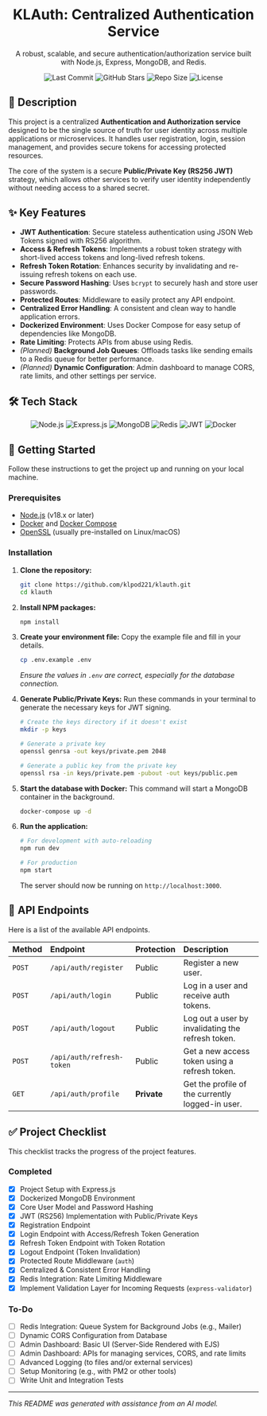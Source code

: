 <div align="center">
    <h1>KLAuth: Centralized Authentication Service</h1>
    <p>A robust, scalable, and secure authentication/authorization service built with Node.js, Express, MongoDB, and Redis.</p>
    <img src="https://img.shields.io/github/last-commit/klpod221/klauth?style=for-the-badge&color=ffb4a2&labelColor=201a19" alt="Last Commit">
    <img src="https://img.shields.io/github/stars/klpod221/klauth?style=for-the-badge&color=e6c419&labelColor=1d1b16" alt="GitHub Stars">
    <img src="https://img.shields.io/github/repo-size/klpod221/klauth?style=for-the-badge&color=a8c7ff&labelColor=1a1b1f" alt="Repo Size">
    <img src="https://img.shields.io/badge/License-MIT-blue.svg?style=for-the-badge&color=b9fbc0&labelColor=1a1f1a" alt="License">
</div>

## 📝 Description

This project is a centralized **Authentication and Authorization service** designed to be the single source of truth for user identity across multiple applications or microservices. It handles user registration, login, session management, and provides secure tokens for accessing protected resources.

The core of the system is a secure **Public/Private Key (RS256 JWT)** strategy, which allows other services to verify user identity independently without needing access to a shared secret.

## ✨ Key Features

-   **JWT Authentication**: Secure stateless authentication using JSON Web Tokens signed with RS256 algorithm.
-   **Access & Refresh Tokens**: Implements a robust token strategy with short-lived access tokens and long-lived refresh tokens.
-   **Refresh Token Rotation**: Enhances security by invalidating and re-issuing refresh tokens on each use.
-   **Secure Password Hashing**: Uses `bcrypt` to securely hash and store user passwords.
-   **Protected Routes**: Middleware to easily protect any API endpoint.
-   **Centralized Error Handling**: A consistent and clean way to handle application errors.
-   **Dockerized Environment**: Uses Docker Compose for easy setup of dependencies like MongoDB.
-   **Rate Limiting**: Protects APIs from abuse using Redis.
-   *(Planned)* **Background Job Queues**: Offloads tasks like sending emails to a Redis queue for better performance.
-   *(Planned)* **Dynamic Configuration**: Admin dashboard to manage CORS, rate limits, and other settings per service.

## 🛠️ Tech Stack

<div align="center">
    <img src="https://img.shields.io/badge/Node.js-339933?style=for-the-badge&logo=node.js&logoColor=white" alt="Node.js">
    <img src="https://img.shields.io/badge/Express.js-000000?style=for-the-badge&logo=express&logoColor=white" alt="Express.js">
    <img src="https://img.shields.io/badge/MongoDB-47A248?style=for-the-badge&logo=mongodb&logoColor=white" alt="MongoDB">
    <img src="https://img.shields.io/badge/Redis-DC382D?style=for-the-badge&logo=redis&logoColor=white" alt="Redis">
    <img src="https://img.shields.io/badge/JWT-000000?style=for-the-badge&logo=jsonwebtokens&logoColor=white" alt="JWT">
    <img src="https://img.shields.io/badge/Docker-2496ED?style=for-the-badge&logo=docker&logoColor=white" alt="Docker">
</div>

## 🚀 Getting Started

Follow these instructions to get the project up and running on your local machine.

### Prerequisites

-   [Node.js](https://nodejs.org/) (v18.x or later)
-   [Docker](https://www.docker.com/) and [Docker Compose](https://docs.docker.com/compose/)
-   [OpenSSL](https://www.openssl.org/) (usually pre-installed on Linux/macOS)

### Installation

1.  **Clone the repository:**
    ```bash
    git clone https://github.com/klpod221/klauth.git
    cd klauth
    ```

2.  **Install NPM packages:**
    ```bash
    npm install
    ```

3.  **Create your environment file:**
    Copy the example file and fill in your details.
    ```bash
    cp .env.example .env
    ```
    *Ensure the values in `.env` are correct, especially for the database connection.*

4.  **Generate Public/Private Keys:**
    Run these commands in your terminal to generate the necessary keys for JWT signing.
    ```bash
    # Create the keys directory if it doesn't exist
    mkdir -p keys

    # Generate a private key
    openssl genrsa -out keys/private.pem 2048

    # Generate a public key from the private key
    openssl rsa -in keys/private.pem -pubout -out keys/public.pem
    ```

5.  **Start the database with Docker:**
    This command will start a MongoDB container in the background.
    ```bash
    docker-compose up -d
    ```

6.  **Run the application:**
    ```bash
    # For development with auto-reloading
    npm run dev

    # For production
    npm start
    ```
    The server should now be running on `http://localhost:3000`.

## 📡 API Endpoints

Here is a list of the available API endpoints.

| Method | Endpoint              | Protection | Description                                       |
| :----- | :-------------------- | :--------- | :------------------------------------------------ |
| `POST` | `/api/auth/register`  | Public     | Register a new user.                              |
| `POST` | `/api/auth/login`     | Public     | Log in a user and receive auth tokens.            |
| `POST` | `/api/auth/logout`    | Public     | Log out a user by invalidating the refresh token. |
| `POST` | `/api/auth/refresh-token` | Public | Get a new access token using a refresh token.     |
| `GET`  | `/api/auth/profile`   | **Private**  | Get the profile of the currently logged-in user.  |

## ✅ Project Checklist

This checklist tracks the progress of the project features.

### Completed
- [x] Project Setup with Express.js
- [x] Dockerized MongoDB Environment
- [x] Core User Model and Password Hashing
- [x] JWT (RS256) Implementation with Public/Private Keys
- [x] Registration Endpoint
- [x] Login Endpoint with Access/Refresh Token Generation
- [x] Refresh Token Endpoint with Token Rotation
- [x] Logout Endpoint (Token Invalidation)
- [x] Protected Route Middleware (`auth`)
- [x] Centralized & Consistent Error Handling
- [x] Redis Integration: Rate Limiting Middleware
- [x] Implement Validation Layer for Incoming Requests (`express-validator`)

### To-Do
- [ ] Redis Integration: Queue System for Background Jobs (e.g., Mailer)
- [ ] Dynamic CORS Configuration from Database
- [ ] Admin Dashboard: Basic UI (Server-Side Rendered with EJS)
- [ ] Admin Dashboard: APIs for managing services, CORS, and rate limits
- [ ] Advanced Logging (to files and/or external services)
- [ ] Setup Monitoring (e.g., with PM2 or other tools)
- [ ] Write Unit and Integration Tests

---
_This README was generated with assistance from an AI model._
